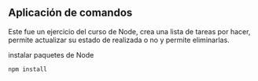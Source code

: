 ## Aplicación de comandos

Este fue un ejercicio del curso de Node, crea una lista de tareas por hacer,
permite actualizar su estado de realizada o no y permite eliminarlas.

instalar paquetes de Node

```
npm install
```
